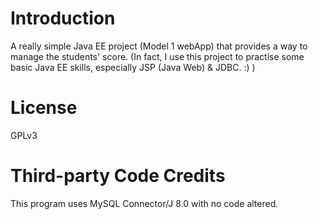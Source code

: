 # Introduction
A really simple Java EE project (Model 1 webApp) that provides a way to manage the students' score.
(In fact, I use this project to practise some basic Java EE skills, especially JSP (Java Web) & JDBC. :) )

# License
GPLv3

# Third-party Code Credits
This program uses MySQL Connector/J 8.0 with no code altered.
